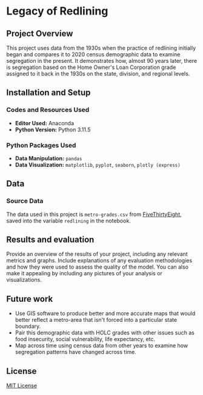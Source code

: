 # Legacy of Redlining

## Project Overview

This project uses data from the 1930s when the practice of redlining initially began and compares it to 2020 census demographic data to examine segregation in the present. It demonstrates how, almost 90 years later, there is segregation based on the Home Owner's Loan Corporation grade assigned to it back in the 1930s on the state, division, and regional levels. 

## Installation and Setup
### Codes and Resources Used

- **Editor Used:**  Anaconda
- **Python Version:** Python 3.11.5

### Python Packages Used

- **Data Manipulation:** `pandas`
- **Data Visualization:** `matplotlib`, `pyplot`, `seaborn`, `plotly (express)`
## Data
### Source Data
The data used in this project is `metro-grades.csv` from [FiveThirtyEight](https://github.com/fivethirtyeight/data/tree/master/redlining), saved into the variable `redlining` in the notebook.
## Results and evaluation
Provide an overview of the results of your project, including any relevant metrics and graphs. Include explanations of any evaluation methodologies and how they were used to assess the quality of the model. You can also make it appealing by including any pictures of your analysis or visualizations.

## Future work
- Use GIS software to produce better and more accurate maps that would better reflect a metro-area that isn't forced into a particular state boundary.
- Pair this demographic data with HOLC grades with other issues such as food insecurity, social vulnerability, life expectancy, etc. 
- Map across time using census data from other years to examine how segregation patterns have changed across time.

## License
[MIT License](https://opensource.org/license/mit/)
